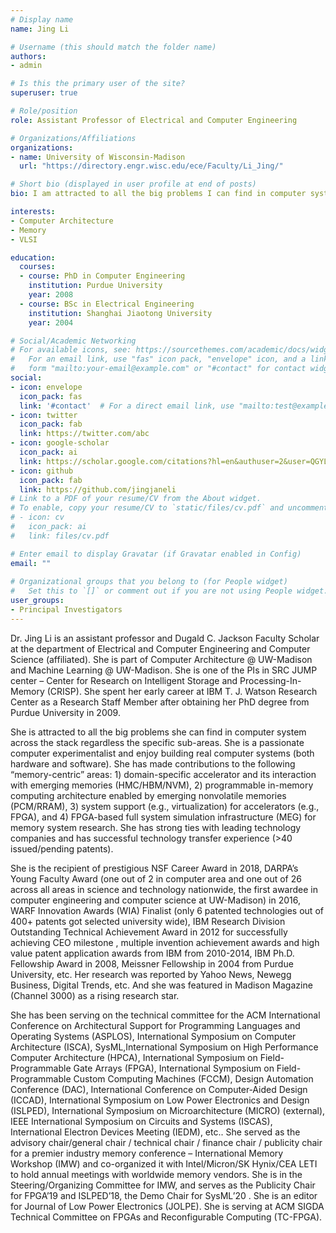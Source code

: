 ```yaml
---
# Display name
name: Jing Li

# Username (this should match the folder name)
authors:
- admin

# Is this the primary user of the site?
superuser: true

# Role/position
role: Assistant Professor of Electrical and Computer Engineering

# Organizations/Affiliations
organizations:
- name: University of Wisconsin-Madison
  url: "https://directory.engr.wisc.edu/ece/Faculty/Li_Jing/"

# Short bio (displayed in user profile at end of posts)
bio: I am attracted to all the big problems I can find in computer system across the stack regardless the specific sub-areas.

interests:
- Computer Architecture
- Memory
- VLSI

education:
  courses:
  - course: PhD in Computer Engineering
    institution: Purdue University
    year: 2008
  - course: BSc in Electrical Engineering
    institution: Shanghai Jiaotong University
    year: 2004

# Social/Academic Networking
# For available icons, see: https://sourcethemes.com/academic/docs/widgets/#icons
#   For an email link, use "fas" icon pack, "envelope" icon, and a link in the
#   form "mailto:your-email@example.com" or "#contact" for contact widget.
social:
- icon: envelope
  icon_pack: fas
  link: '#contact'  # For a direct email link, use "mailto:test@example.org".
- icon: twitter
  icon_pack: fab
  link: https://twitter.com/abc
- icon: google-scholar
  icon_pack: ai
  link: https://scholar.google.com/citations?hl=en&authuser=2&user=QGYL3tAAAAAJ
- icon: github
  icon_pack: fab
  link: https://github.com/jingjaneli
# Link to a PDF of your resume/CV from the About widget.
# To enable, copy your resume/CV to `static/files/cv.pdf` and uncomment the lines below.  
# - icon: cv
#   icon_pack: ai
#   link: files/cv.pdf

# Enter email to display Gravatar (if Gravatar enabled in Config)
email: ""
  
# Organizational groups that you belong to (for People widget)
#   Set this to `[]` or comment out if you are not using People widget.  
user_groups:
- Principal Investigators
---
```


Dr. Jing Li is an assistant professor and Dugald C. Jackson Faculty Scholar at the department of Electrical and Computer Engineering and Computer Science (affiliated). She is part of Computer Architecture @ UW-Madison and Machine Learning @ UW-Madison. She is one of the PIs in SRC JUMP center – Center for Research on Intelligent Storage and Processing-In-Memory (CRISP). She spent her early career at IBM T. J. Watson Research Center as a Research Staff Member after obtaining her PhD degree from Purdue University in 2009.

She is attracted to all the big problems she can find in computer system across the stack regardless the specific sub-areas. She is a passionate computer experimentalist and enjoy building real computer systems (both hardware and software). She has made contributions to the following “memory-centric” areas: 1) domain-specific accelerator and its interaction with emerging memories (HMC/HBM/NVM), 2) programmable in-memory computing architecture enabled by emerging nonvolatile memories (PCM/RRAM), 3) system support (e.g., virtualization) for accelerators (e.g., FPGA), and 4) FPGA-based full system simulation infrastructure (MEG) for memory system research. She has strong ties with leading technology companies and has successful technology transfer experience (>40 issued/pending patents).

She is the recipient of prestigious NSF Career Award in 2018, DARPA’s Young Faculty Award (one out of 2 in computer area and one out of 26 across all areas in science and technology nationwide, the first awardee in computer engineering and computer science at UW-Madison) in 2016, WARF Innovation Awards (WIA) Finalist (only 6 patented technologies out of 400+ patents got selected university wide), IBM Research Division Outstanding Technical Achievement Award in 2012 for successfully achieving CEO milestone , multiple invention achievement awards and high value patent application awards from IBM from 2010-2014, IBM Ph.D. Fellowship Award in 2008, Meissner Fellowship in 2004 from Purdue University, etc. Her research was reported by Yahoo News, Newegg Business, Digital Trends, etc. And she was featured in Madison Magazine (Channel 3000) as a rising research star.

She has been serving on the technical committee for the ACM International Conference on Architectural Support for Programming Languages and Operating Systems (ASPLOS), International Symposium on Computer Architecture (ISCA), SysML,International Symposium on High Performance Computer Architecture (HPCA), International Symposium on Field-Programmable Gate Arrays (FPGA), International Symposium on Field-Programmable Custom Computing Machines (FCCM), Design Automation Conference (DAC), International Conference on Computer‑Aided Design (ICCAD), International Symposium on Low Power Electronics and Design (ISLPED), International Symposium on Microarchitecture (MICRO) (external), IEEE International Symposium on Circuits and Systems (ISCAS), International Electron Devices Meeting (IEDM), etc.. She served as the advisory chair/general chair / technical chair / finance chair / publicity chair for a premier industry memory conference – International Memory Workshop (IMW) and co-organized it with Intel/Micron/SK Hynix/CEA LETI to hold annual meetings with worldwide memory vendors. She is in the Steering/Organizing Committee for IMW, and serves as the Publicity Chair for FPGA’19 and ISLPED’18, the Demo Chair for SysML’20 . She is an editor for Journal of Low Power Electronics (JOLPE). She is serving at ACM SIGDA Technical Committee on FPGAs and Reconfigurable Computing (TC-FPGA).